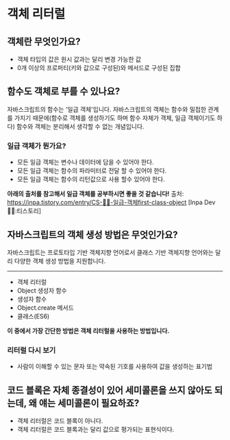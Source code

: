 객체 리터럴
==========

## 객체란 무엇인가요?
- 객체 타입의 값은 원시 값과는 달리 변경 가능한 값
- 0개 이상의 프로퍼티(키와 값으로 구성된)와 메서드로 구성된 집합

## 함수도 객체로 부를 수 있나요?
자바스크립트의 함수는 '일급 객체'입니다. 자바스크립트의 객체는 함수와 밀접한 관계를 가지기 때문에(함수로 객체를 생성하기도 하며 함수 자체가 객체, 일급 객체이기도 하다) 함수와 객체는 분리해서 생각할 수 없는 개념입니다.

### 일급 객체가 뭔가요?
- 모든 일급 객체는 변수나 데이터에 담을 수 있어야 한다.
- 모든 일급 객체는 함수의 파라미터로 전달 할 수 있어야 한다.
- 모든 일급 객체는 함수의 리턴값으로 사용 할수 있어야 한다.

**아래의 출처를 참고해서 일급 객체를 공부하시면 좋을 것 같습니다!**
출처: https://inpa.tistory.com/entry/CS-👨‍💻-일급-객체first-class-object [Inpa Dev 👨‍💻:티스토리]

## 자바스크립트의 객체 생성 방법은 무엇인가요?
자바스크립트는 프로토타입 기반 객체지향 언어로서 클래스 기반 객체지향 언어와는 달리 다양한 객체 생성 방법을 지원합니다.

* * *

- 객체 리터럴
- Object 생성자 함수
- 생성자 함수
- Object.create 메서드
- 클래스(ES6)

**이 중에서 가장 간단한 방법은 객체 리터럴을 사용하는 방법입니다.**

### 리터럴 다시 보기
- 사람이 이해할 수 있는 문자 또는 약속된 기호를 사용하여 값을 생성하는 표기법

## 코드 블록은 자체 종결성이 있어 세미콜론을 쓰지 않아도 되는데, 왜 얘는 세미콜론이 필요하죠?
- 객체 리터럴은 코드 블록이 아니다.
- 객체 리터럴은 코드 블록과는 달리 값으로 평가되는 표현식이다.

